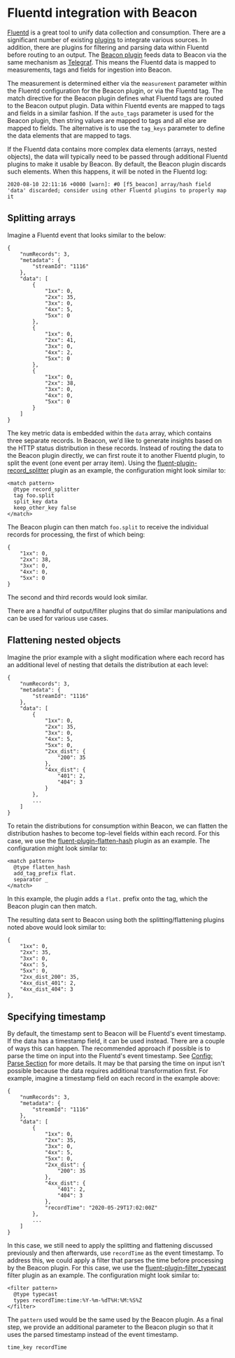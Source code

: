 # Fluentd integration with Beacon

[Fluentd](https://www.fluentd.org/) is a great tool to unify data collection and consumption.  There are a significant number of existing [plugins](https://www.fluentd.org/plugins/all) to integrate various sources.  In addition, there are plugins for filtering and parsing data within Fluentd before routing to an output.  The [Beacon plugin](https://github.com/f5devcentral/fluent-plugin-f5-beacon) feeds data to Beacon via the same mechanism as [Telegraf](https://www.influxdata.com/time-series-platform/telegraf/).  This means the Fluentd data is mapped to measurements, tags and fields for ingestion into Beacon.

The measurement is determined either via the `measurement` parameter within the Fluentd configuration for the Beacon plugin, or via the Fluentd tag.  The match directive for the Beacon plugin defines what Fluentd tags are routed to the Beacon output plugin.  Data within Fluentd events are mapped to tags and fields in a similar fashion.  If the `auto_tags` parameter is used for the Beacon plugin, then string values are mapped to tags and all else are mapped to fields.  The alternative is to use the `tag_keys` parameter to define the data elements that are mapped to tags.

If the Fluentd data contains more complex data elements (arrays, nested objects), the data will typically need to be passed through additional Fluentd plugins to make it usable by Beacon.  By default, the Beacon plugin discards such elements.  When this happens, it will be noted in the Fluentd log:

```
2020-08-10 22:11:16 +0000 [warn]: #0 [f5_beacon] array/hash field 'data' discarded; consider using other Fluentd plugins to properly map it
```

## Splitting arrays

Imagine a Fluentd event that looks similar to the below:

```
{
    "numRecords": 3,
    "metadata": {
        "streamId": "1116"
    },
    "data": [
        {
            "1xx": 0,
            "2xx": 35,
            "3xx": 0,
            "4xx": 5,
            "5xx": 0
        },
        {
            "1xx": 0,
            "2xx": 41,
            "3xx": 0,
            "4xx": 2,
            "5xx": 0
        },
        {
            "1xx": 0,
            "2xx": 38,
            "3xx": 0,
            "4xx": 0,
            "5xx": 0
        }
    ]
}
```

The key metric data is embedded within the `data` array, which contains three separate records.  In Beacon, we'd like to generate insights based on the HTTP status distribution in these records.  Instead of routing the data to the Beacon plugin directly, we can first route it to another Fluentd plugin, to split the event (one event per array item).  Using the [fluent-plugin-record_splitter](https://github.com/ixixi/fluent-plugin-record_splitter) plugin as an example, the configuration might look similar to:

```
<match pattern>
  @type record_splitter
  tag foo.split
  split_key data
  keep_other_key false
</match>
```

The Beacon plugin can then match `foo.split` to receive the individual records for processing, the first of which being:

```
{
    "1xx": 0,
    "2xx": 38,
    "3xx": 0,
    "4xx": 0,
    "5xx": 0
}
```

The second and third records would look similar.

There are a handful of output/filter plugins that do similar manipulations and can be used for various use cases.

## Flattening nested objects

Imagine the prior example with a slight modification where each record has an additional level of nesting that details the distribution at each level:

```
{
    "numRecords": 3,
    "metadata": {
        "streamId": "1116"
    },
    "data": [
        {
            "1xx": 0,
            "2xx": 35,
            "3xx": 0,
            "4xx": 5,
            "5xx": 0,
            "2xx_dist": {
                "200": 35
            },
            "4xx_dist": {
                "401": 2,
                "404": 3
            }
        },
        ...
    ]
}
```

To retain the distributions for consumption within Beacon, we can flatten the distribution hashes to become top-level fields within each record.  For this case, we use the [fluent-plugin-flatten-hash](https://github.com/kazegusuri/fluent-plugin-flatten-hash) plugin as an example.  The configuration might look similar to:

```
<match pattern>
  @type flatten_hash
  add_tag_prefix flat.
  separator _
</match>
```

In this example, the plugin adds a `flat.` prefix onto the tag, which the Beacon plugin can then match.

The resulting data sent to Beacon using both the splitting/flattening plugins noted above would look similar to:

```
{
    "1xx": 0,
    "2xx": 35,
    "3xx": 0,
    "4xx": 5,
    "5xx": 0,
    "2xx_dist_200": 35,
    "4xx_dist_401": 2,
    "4xx_dist_404": 3
},
```

## Specifying timestamp

By default, the timestamp sent to Beacon will be Fluentd's event timestamp.  If the data has a timestamp field, it can be used instead.  There are a couple of ways this can happen.  The recommended approach if possible is to parse the time on input into the Fluentd's event timestamp.  See [Config: Parse Section](https://docs.fluentd.org/configuration/parse-section) for more details.  It may be that parsing the time on input isn't possible because the data requires additional transformation first.  For example, imagine a timestamp field on each record in the example above:

```
{
    "numRecords": 3,
    "metadata": {
        "streamId": "1116"
    },
    "data": [
        {
            "1xx": 0,
            "2xx": 35,
            "3xx": 0,
            "4xx": 5,
            "5xx": 0,
            "2xx_dist": {
                "200": 35
            },
            "4xx_dist": {
                "401": 2,
                "404": 3
            },
            "recordTime": "2020-05-29T17:02:00Z"
        },
        ...
    ]
}
```

In this case, we still need to apply the splitting and flattening discussed previously and then afterwards, use `recordTime` as the event timestamp.  To address this, we could apply a filter that parses the time before processing by the Beacon plugin.  For this case, we use the [fluent-plugin-filter_typecast](https://github.com/sonots/fluent-plugin-filter_typecast) filter plugin as an example.  The configuration might look similar to:

```
<filter pattern>
  @type typecast
  types recordTime:time:%Y-%m-%dT%H:%M:%S%Z
</filter>
```

The `pattern` used would be the same used by the Beacon plugin.  As a final step, we provide an additional parameter to the Beacon plugin so that it uses the parsed timestamp instead of the event timestamp.

```
time_key recordTime
```